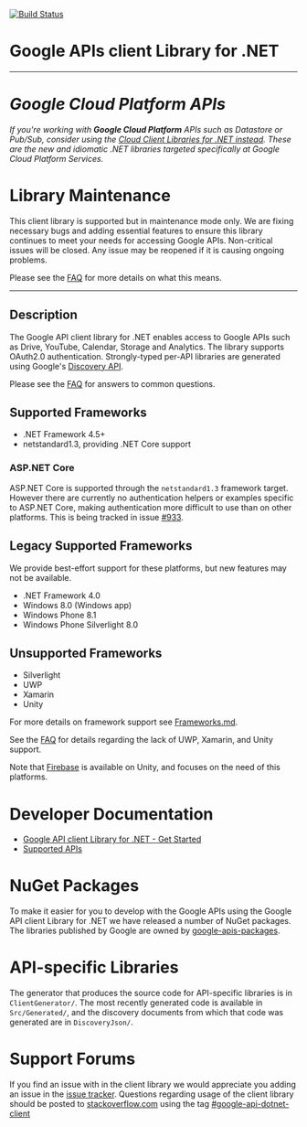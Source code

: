 [![Build Status](https://travis-ci.org/googleapis/google-api-dotnet-client.svg?branch=master)](https://travis-ci.org/googleapis/google-api-dotnet-client)

# Google APIs client Library for .NET

---------
# _Google Cloud Platform APIs_

_If you're working with **Google Cloud Platform** APIs such as Datastore or Pub/Sub, consider using the [Cloud Client Libraries for .NET instead](https://github.com/googleapis/google-cloud-dotnet). These are the new and idiomatic .NET libraries targeted specifically at Google Cloud Platform Services._

# Library Maintenance

This client library is supported but in maintenance mode only. We are fixing necessary bugs and adding essential features to ensure this library continues to meet your needs for accessing Google APIs. Non-critical issues will be closed. Any issue may be reopened if it is causing ongoing problems.

Please see the [FAQ](FAQ.md) for more details on what this means.

----------

## Description ##
The Google API client library for .NET enables access to Google APIs such as Drive, YouTube, Calendar, Storage and Analytics. The library supports OAuth2.0 authentication. Strongly-typed per-API libraries are generated using Google's [Discovery API](https://developers.google.com/discovery/).

Please see the [FAQ](FAQ.md) for answers to common questions.

## Supported Frameworks

* .NET Framework 4.5+
* netstandard1.3, providing .NET Core support

### ASP.NET Core

ASP.NET Core is supported through the `netstandard1.3` framework target. However there are currently no authentication helpers or examples specific to ASP.NET Core, making authentication more difficult to use than on other platforms. This is being tracked in issue [#933](https://github.com/googleapis/google-api-dotnet-client/issues/933).

## Legacy Supported Frameworks

We provide best-effort support for these platforms, but new features may not be available.

* .NET Framework 4.0
* Windows 8.0 (Windows app)
* Windows Phone 8.1
* Windows Phone Silverlight 8.0

## Unsupported Frameworks

* Silverlight
* UWP
* Xamarin
* Unity

For more details on framework support see [Frameworks.md](Frameworks.md).

See the [FAQ](FAQ.md#why-arent-unity-xamarin-or-unity-supported) for details regarding the lack of UWP, Xamarin, and Unity support.

Note that [Firebase](https://firebase.google.com/) is available on Unity, and focuses on the need of this platforms.

# Developer Documentation

* [Google API client Library for .NET - Get Started](https://developers.google.com/api-client-library/dotnet/get_started)
* [Supported APIs](https://developers.google.com/api-client-library/dotnet/apis/)


# NuGet Packages

To make it easier for you to develop with the Google APIs using the Google API client Library for .NET we have released a number of NuGet packages. The libraries published by Google are owned by [google-apis-packages](https://www.nuget.org/profiles/google-apis-packages).

# API-specific Libraries

The generator that produces the source code for API-specific libraries is in `ClientGenerator/`. The most recently generated code is available in `Src/Generated/`, and the discovery documents from which that code was generated are in `DiscoveryJson/`.

# Support Forums

If you find an issue with in the client library we would appreciate you adding an issue in the [issue tracker](https://github.com/googleapis/google-api-dotnet-client/issues).
Questions regarding usage of the client library should be posted to [stackoverflow.com](http://stackoverflow.com/)  using the tag [#google-api-dotnet-client](http://stackoverflow.com/questions/tagged/google-api-dotnet-client)
